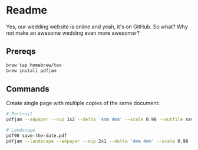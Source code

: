 # Readme

Yes, our wedding website is online and yeah, it's on GitHub.  So what?  Why not make an awesome wedding even more awesomer?

## Prereqs

```bash
brew tap homebrew/tex
brew install pdfjam
```

## Commands

Create single page with multiple copies of the same document:

```bash
# Portrait
pdfjam --a4paper --nup 1x2 --delta '4mm 4mm' --scale 0.98 --outfile save-the-date-pdfjam.pdf save-the-date.pdf save-the-date.pdf

# Landscape
pdf90 save-the-date.pdf
pdfjam --landscape --a4paper --nup 2x1 --delta '4mm 4mm' --scale 0.98 --outfile save-the-date-pdfjam.pdf save-the-date-rotated90.pdf save-the-date-rotated90.pdf
```
